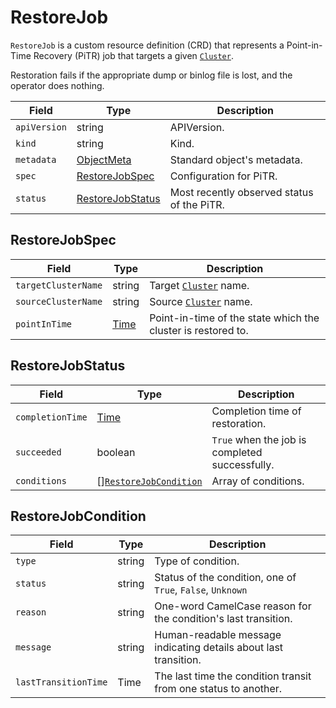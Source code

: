 RestoreJob
==========

`RestoreJob` is a custom resource definition (CRD) that represents a Point-in-Time Recovery (PiTR)
job that targets a given [`Cluster`](crd_mysql_cluster.md).

Restoration fails if the appropriate dump or binlog file is lost, and the operator does nothing.

| Field        | Type                                  | Description                                |
| ------------ | ------------------------------------- | ------------------------------------------ |
| `apiVersion` | string                                | APIVersion.                                |
| `kind`       | string                                | Kind.                                      |
| `metadata`   | [ObjectMeta]                          | Standard object's metadata.                |
| `spec`       | [RestoreJobSpec](#RestoreJobSpec)     | Configuration for PiTR.                    |
| `status`     | [RestoreJobStatus](#RestoreJobStatus) | Most recently observed status of the PiTR. |

RestoreJobSpec
--------------

| Field               | Type   | Description                                                  |
| ------------------- | ------ | ------------------------------------------------------------ |
| `targetClusterName` | string | Target [`Cluster`](crd_mysql_cluster.md) name.               |
| `sourceClusterName` | string | Source [`Cluster`](crd_mysql_cluster.md) name.               |
| `pointInTime`       | [Time] | Point-in-time of the state which the cluster is restored to. |

RestoreJobStatus
----------------

| Field            | Type                                            | Description                                    |
| ---------------- | ----------------------------------------------- | ---------------------------------------------- |
| `completionTime` | [Time]                                          | Completion time of restoration.                |
| `succeeded`      | boolean                                         | `True` when the job is completed successfully. |
| `conditions`     | [][`RestoreJobCondition`](#RestoreJobCondition) | Array of conditions.                           |

RestoreJobCondition
-------------------

| Field                | Type   | Description                                                      |
| -------------------- | ------ | ---------------------------------------------------------------- |
| `type`               | string | Type of condition.                                               |
| `status`             | string | Status of the condition, one of `True`, `False`, `Unknown`       |
| `reason`             | string | One-word CamelCase reason for the condition's last transition.   |
| `message`            | string | Human-readable message indicating details about last transition. |
| `lastTransitionTime` | Time   | The last time the condition transit from one status to another.  |

[ObjectMeta]: https://kubernetes.io/docs/reference/generated/kubernetes-api/v1.17/#objectmeta-v1-meta
[Time]: https://kubernetes.io/docs/reference/generated/kubernetes-api/v1.17/#time-v1-meta
